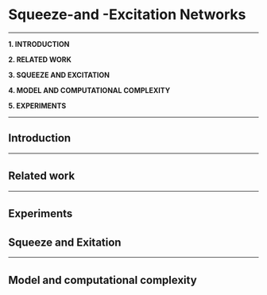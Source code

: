 # **Squeeze-and -Excitation Networks**

___

**1. INTRODUCTION**

**2. RELATED WORK**

**3. SQUEEZE AND EXCITATION**

**4. MODEL AND COMPUTATIONAL COMPLEXITY**

**5. EXPERIMENTS**

___


## **Introduction**
___

###### 
###### 
###### 
###### 



## **Related work**
___

###### 
###### 
###### 
###### 
###### 



## **Experiments**

###### 
###### 
###### 
###### 
###### 



## **Squeeze and Exitation**
___

###### 
###### 
###### 
###### 
###### 



## **Model and computational complexity**

###### 
###### 
###### 
###### 
###### 
